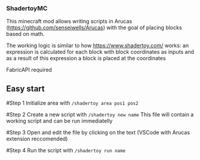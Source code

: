 ### ShadertoyMC

This minecraft mod allows writing scripts in Arucas (https://github.com/senseiwells/Arucas) with the goal of placing blocks based on math.

The working logic is similar to how https://www.shadertoy.com/ works: an expression is calculated for each block with block coordinates as inputs and as a result of this expression a block is placed at the coordinates

FabricAPI required

## Easy start

#Step 1
Initialize area with `/shadertoy area pos1 pos2`

#Step 2
Create a new script with `/shadertoy new name`
This file will contain a working script and can be run immediatelly

#Step 3
Open and edit the file by clicking on the text (VSCode with Arucas extension reccomended)

#Step 4
Run the script with `/shadertoy run name`
